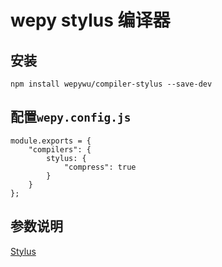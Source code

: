 # wepy stylus 编译器

## 安装

```
npm install wepywu/compiler-stylus --save-dev
```


## 配置`wepy.config.js`

```
module.exports = {
    "compilers": {
        stylus: {
            "compress": true
        }
    }
};
```

## 参数说明

[Stylus](http://www.zhangxinxu.com/jq/stylus/js.php)
